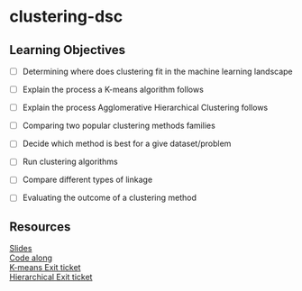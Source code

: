 # clustering-dsc

## Learning Objectives

* [ ] Determining where does clustering fit in the machine learning landscape
* [ ] Explain the process a K-means algorithm follows
* [ ] Explain the process Agglomerative Hierarchical Clustering follows
* [ ] Comparing two popular clustering methods families
* [ ] Decide which method is best for a give dataset/problem
* [ ] Run clustering algorithms
* [ ] Compare different types of linkage
* [ ] Evaluating the outcome of a clustering method


## Resources

[Slides](https://docs.google.com/presentation/d/1_FSF6woO6MOTRwDZmH_o4sG3lbl8nagRfhC_R6Q_Dc0/edit?usp=sharing)<br>
[Code along](https://github.com/learn-co-students/clustering-dsc/blob/master/Clustering%20Examples.ipynb)<br>
[K-means Exit ticket](https://forms.gle/wNBeVkw2ZeabapAK7)<br>
[Hierarchical Exit ticket](https://forms.gle/yTwDwJaW9Yu9Gro97)<br>
